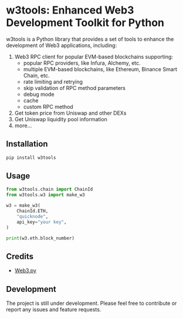 # w3tools: Enhanced Web3 Development Toolkit for Python

w3tools is a Python library that provides a set of tools to enhance the development of Web3 applications, including:

1. Web3 RPC client for popular EVM-based blockchains supporting:
   - popular RPC providers, like Infura, Alchemy, etc.
   - multiple EVM-based blockchains, like Ethereum, Binance Smart Chain, etc.
   - rate limiting and retrying
   - skip validation of RPC method parameters
   - debug mode
   - cache
   - custom RPC method
2. Get token price from Uniswap and other DEXs
3. Get Uniswap liquidity pool information
4. more...

## Installation

```bash
pip install w3tools
```

## Usage

```python
from w3tools.chain import ChainId
from w3tools.w3 import make_w3

w3 = make_w3(
    ChainId.ETH,
    "quicknode",
    api_key="your key",
)

print(w3.eth.block_number)
```

## Credits

- [Web3.py](https://github.com/ethereum/web3.py)

## Development

The project is still under development. Please feel free to contribute or report any issues and feature requests.
